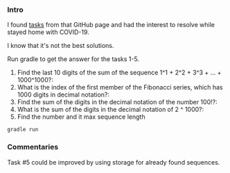 
### Intro
I found [tasks] from that GitHub page and had the interest to resolve while stayed home with COVID-19.

I know that it's not the best solutions.

Run gradle to get the answer for the tasks 1-5.

1. Find the last 10 digits of the sum of the sequence 1^1 + 2^2 + 3^3 + ... + 1000^1000?: 
2. What is the index of the first member of the Fibonacci series, which has 1000 digits in decimal notation?: 
3. Find the sum of the digits in the decimal notation of the number 100!?:
4. What is the sum of the digits in the decimal notation of 2 ^ 1000?:
5. Find the number and it max sequence length 


```
gradle run
```

### Commentaries

Task #5 could be improved by using storage for already found sequences.

[tasks]: https://github.com/unix-junkie/teamcity-autotools-plugin/issues/1
 